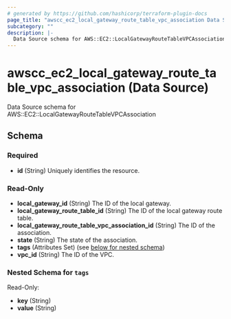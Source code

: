 ```yaml
---
# generated by https://github.com/hashicorp/terraform-plugin-docs
page_title: "awscc_ec2_local_gateway_route_table_vpc_association Data Source - terraform-provider-awscc"
subcategory: ""
description: |-
  Data Source schema for AWS::EC2::LocalGatewayRouteTableVPCAssociation
---
```


# awscc_ec2_local_gateway_route_table_vpc_association (Data Source)

Data Source schema for AWS::EC2::LocalGatewayRouteTableVPCAssociation



<!-- schema generated by tfplugindocs -->
## Schema

### Required

- **id** (String) Uniquely identifies the resource.

### Read-Only

- **local_gateway_id** (String) The ID of the local gateway.
- **local_gateway_route_table_id** (String) The ID of the local gateway route table.
- **local_gateway_route_table_vpc_association_id** (String) The ID of the association.
- **state** (String) The state of the association.
- **tags** (Attributes Set) (see [below for nested schema](#nestedatt--tags))
- **vpc_id** (String) The ID of the VPC.

<a id="nestedatt--tags"></a>
### Nested Schema for `tags`

Read-Only:

- **key** (String)
- **value** (String)


